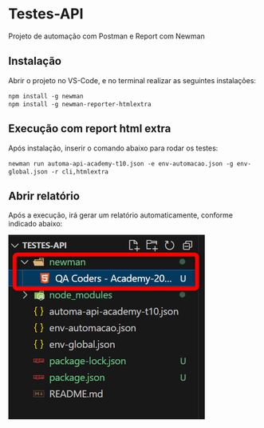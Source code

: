# Testes-API
Projeto de automação com Postman e Report com Newman

## Instalação

Abrir o projeto no VS-Code, e no terminal realizar as seguintes instalações: 

    npm install -g newman
    npm install -g newman-reporter-htmlextra
    
## Execução com report html extra

Após instalação, inserir o comando abaixo para rodar os testes:

    newman run automa-api-academy-t10.json -e env-automacao.json -g env-global.json -r cli,htmlextra

## Abrir relatório

Após a execução, irá gerar um relatório automaticamente, conforme indicado abaixo:

<img src = print1.png>
